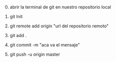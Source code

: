 0) abrir la terminal de git en nuestro repositorio local 

1) git Init 

2) git remote add origin "url del repositorio remoto"

3) git add .  

4) git commit -m "aca va el mensaje"

5) git push -u origin master 